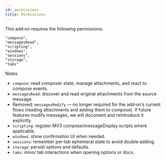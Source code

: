 ```yaml
---
id: permissions
title: Permissions
---
```


This add‑on requires the following permissions:

```
"compose",
"messagesRead",
"scripting",
"windows",
"sessions",
"storage",
"tabs"
```

Notes
- `compose`: read composer state, manage attachments, and react to compose events.
- `messagesRead`: discover and read original attachments from the source message.
- Removed: `messagesModify` — no longer required for the add‑on’s current flows (reading attachments and adding them to compose). If future features modify messages, we will document and reintroduce it explicitly.
- `scripting`: register MV3 compose/messageDisplay scripts where applicable.
- `windows`: show confirmation UI when needed.
- `sessions`: remember per‑tab ephemeral state to avoid double‑adding.
- `storage`: persist options and defaults.
- `tabs`: minor tab interactions when opening options or docs.

